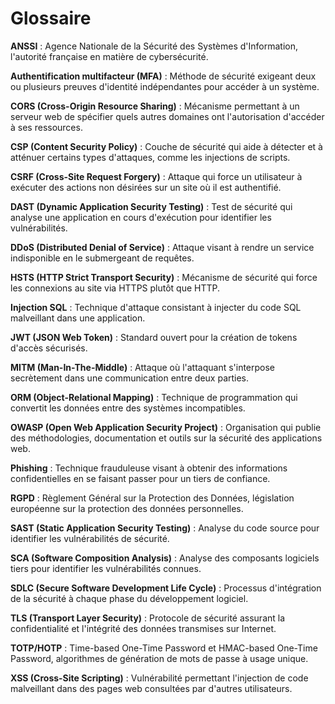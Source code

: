 # Glossaire

**ANSSI** : Agence Nationale de la Sécurité des Systèmes d'Information, l'autorité française en matière de cybersécurité.

**Authentification multifacteur (MFA)** : Méthode de sécurité exigeant deux ou plusieurs preuves d'identité indépendantes pour accéder à un système.

**CORS (Cross-Origin Resource Sharing)** : Mécanisme permettant à un serveur web de spécifier quels autres domaines ont l'autorisation d'accéder à ses ressources.

**CSP (Content Security Policy)** : Couche de sécurité qui aide à détecter et à atténuer certains types d'attaques, comme les injections de scripts.

**CSRF (Cross-Site Request Forgery)** : Attaque qui force un utilisateur à exécuter des actions non désirées sur un site où il est authentifié.

**DAST (Dynamic Application Security Testing)** : Test de sécurité qui analyse une application en cours d'exécution pour identifier les vulnérabilités.

**DDoS (Distributed Denial of Service)** : Attaque visant à rendre un service indisponible en le submergeant de requêtes.

**HSTS (HTTP Strict Transport Security)** : Mécanisme de sécurité qui force les connexions au site via HTTPS plutôt que HTTP.

**Injection SQL** : Technique d'attaque consistant à injecter du code SQL malveillant dans une application.

**JWT (JSON Web Token)** : Standard ouvert pour la création de tokens d'accès sécurisés.

**MITM (Man-In-The-Middle)** : Attaque où l'attaquant s'interpose secrètement dans une communication entre deux parties.

**ORM (Object-Relational Mapping)** : Technique de programmation qui convertit les données entre des systèmes incompatibles.

**OWASP (Open Web Application Security Project)** : Organisation qui publie des méthodologies, documentation et outils sur la sécurité des applications web.

**Phishing** : Technique frauduleuse visant à obtenir des informations confidentielles en se faisant passer pour un tiers de confiance.

**RGPD** : Règlement Général sur la Protection des Données, législation européenne sur la protection des données personnelles.

**SAST (Static Application Security Testing)** : Analyse du code source pour identifier les vulnérabilités de sécurité.

**SCA (Software Composition Analysis)** : Analyse des composants logiciels tiers pour identifier les vulnérabilités connues.

**SDLC (Secure Software Development Life Cycle)** : Processus d'intégration de la sécurité à chaque phase du développement logiciel.

**TLS (Transport Layer Security)** : Protocole de sécurité assurant la confidentialité et l'intégrité des données transmises sur Internet.

**TOTP/HOTP** : Time-based One-Time Password et HMAC-based One-Time Password, algorithmes de génération de mots de passe à usage unique.

**XSS (Cross-Site Scripting)** : Vulnérabilité permettant l'injection de code malveillant dans des pages web consultées par d'autres utilisateurs.